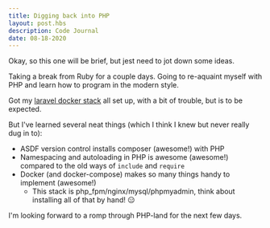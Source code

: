 ```yaml
---
title: Digging back into PHP
layout: post.hbs
description: Code Journal
date: 08-18-2020
---
```


Okay, so this one will be brief, but jest need to jot down some ideas.

Taking a break from Ruby for a couple days. Going to re-aquaint myself with PHP and learn how to program in the modern style.

Got my [laravel docker stack](https://www.laradock.io) all set up, with a bit of trouble, but is to be expected.

But I've learned several neat things (which I think I knew but never really dug in to):

- ASDF version control installs composer (awesome!) with PHP
- Namespacing and autoloading in PHP is awesome (awesome!) compared to the old ways of `include` and `require`
- Docker (and docker-compose) makes so many things handy to implement (awesome!)
  - This stack is php_fpm/nginx/mysql/phpmyadmin, think about installing all of that by hand! 😑

I'm looking forward to a romp through PHP-land for the next few days.
